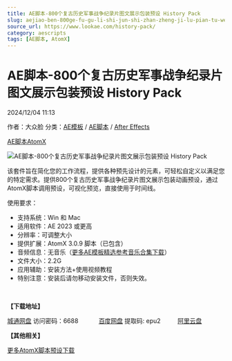 ```yaml
---
title: AE脚本-800个复古历史军事战争纪录片图文展示包装预设 History Pack
slug: aejiao-ben-800ge-fu-gu-li-shi-jun-shi-zhan-zheng-ji-lu-pian-tu-wen-zhan-shi-bao-zhuang-yu-she-history-pack
source_url: https://www.lookae.com/history-pack/
category: aescripts
tags: [AE脚本, AtomX]
---
```

# AE脚本-800个复古历史军事战争纪录片图文展示包装预设 History Pack

2024/12/04 11:13

作者：大众脸
分类：[AE模板](https://www.lookae.com/after-effects/other-after-effects/) / [AE脚本](https://www.lookae.com/after-effects/aescripts/) / [After Effects](https://www.lookae.com/after-effects/)

[AE脚本](https://www.lookae.com/tag/ae%e8%84%9a%e6%9c%ac/)[AtomX](https://www.lookae.com/tag/atomx/)

![AE脚本-800个复古历史军事战争纪录片图文展示包装预设 History Pack](https://www.lookae.com/wp-content/uploads/2024/12/54972733.jpg "AE脚本-800个复古历史军事战争纪录片图文展示包装预设 History Pack-LookAE.com")

该套件旨在简化您的工作流程，提供各种预先设计的元素，可轻松自定义以满足您的特定需求。提供800个复古历史军事战争纪录片图文展示包装动画预设，通过AtomX脚本调用预设，可视化预览，直接使用于时间线。

使用要求：

* 支持系统：Win 和 Mac
* 适用软件：AE 2023 或更高
* 分辨率：可调整大小
* 提供扩展：AtomX 3.0.9 脚本（已包含）
* 音频信息：无音乐（[更多AE模板精选参考音乐合集下载](https://item.taobao.com/item.htm?spm=a1z10.1.w4004-2793089344.4.MUvxbV&id=37289930486)）
* 文件大小：2.2G
* 应用辅助：安装方法+使用视频教程
* 特别注意：安装后请勿移动安装文件，否则失效。

[﻿](https://cloud.video.taobao.com/play/u/null/p/1/e/6/t/1/497028723216.mp4)

**【下载地址】**

[城通网盘](https://url70.ctfile.com/f/2827370-1432578367-9c644a?p=4431) 访问密码：6688            [百度网盘](https://pan.baidu.com/s/1k9nL64FbXO-9OCjzC9FWJQ?pwd=epu2) 提取码: epu2          [阿里云盘](https://www.alipan.com/s/CmSSE5y9hya)

**【其他相关】**

[更多AtomX脚本预设下载](https://www.lookae.com/tag/atomx/)
